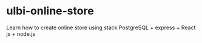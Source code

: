 # ulbi-online-store
Learn how to create online store using stack PostgreSQL + express + React js + node.js
